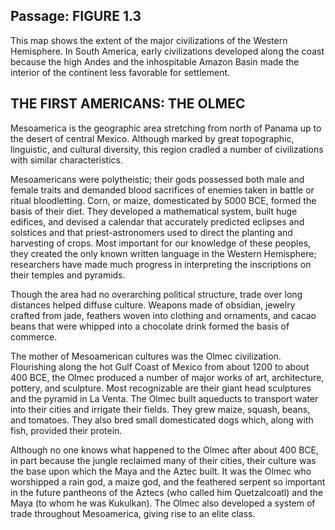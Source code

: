 ## Passage: FIGURE 1.3

This map shows the extent of the major civilizations of the Western Hemisphere. In South America, early civilizations developed along the coast because the high Andes and the inhospitable Amazon Basin made the interior of the continent less favorable for settlement.

## THE FIRST AMERICANS: THE OLMEC

Mesoamerica is the geographic area stretching from north of Panama up to the desert of central Mexico. Although marked by great topographic, linguistic, and cultural diversity, this region cradled a number of civilizations with similar characteristics.

Mesoamericans were polytheistic; their gods possessed both male and female traits and demanded blood sacrifices of enemies taken in battle or ritual bloodletting. Corn, or maize, domesticated by 5000 BCE, formed the basis of their diet. They developed a mathematical system, built huge edifices, and devised a calendar that accurately predicted eclipses and solstices and that priest-astronomers used to direct the planting and harvesting of crops. Most important for our knowledge of these peoples, they created the only known written language in the Western Hemisphere; researchers have made much progress in interpreting the inscriptions on their temples and pyramids.

Though the area had no overarching political structure, trade over long distances helped diffuse culture. Weapons made of obsidian, jewelry crafted from jade, feathers woven into clothing and ornaments, and cacao beans that were whipped into a chocolate drink formed the basis of commerce.

The mother of Mesoamerican cultures was the Olmec civilization. Flourishing along the hot Gulf Coast of Mexico from about 1200 to about 400 BCE, the Olmec produced a number of major works of art, architecture, pottery, and sculpture. Most recognizable are their giant head sculptures and the pyramid in La Venta. The Olmec built aqueducts to transport water into their cities and irrigate their fields. They grew maize, squash, beans, and tomatoes. They also bred small domesticated dogs which, along with fish, provided their protein.

Although no one knows what happened to the Olmec after about 400 BCE, in part because the jungle reclaimed many of their cities, their culture was the base upon which the Maya and the Aztec built. It was the Olmec who worshipped a rain god, a maize god, and the feathered serpent so important in the future pantheons of the Aztecs (who called him Quetzalcoatl) and the Maya (to whom he was Kukulkan). The Olmec also developed a system of trade throughout Mesoamerica, giving rise to an elite class.